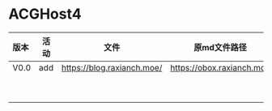 # ACGHost4








| 版本 | 活动 |  文件   | 原md文件路径 |
| :--- | :--: | :-----: | ------------ |
| V0.0 | add  | https://blog.raxianch.moe/ | https://obox.raxianch.moe |
|      |      |         |              |
|      |      |         |              |
|      |      |         |              |
|      |      |         |              |
|      |      |         |              |
|      |      |         |              |
|      |      |         |              |
|      |      |         |              |
|      |      |         |              |

